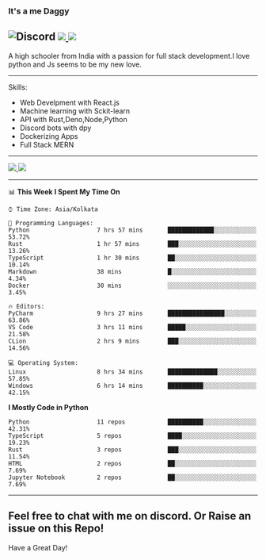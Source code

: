 
### It's a me Daggy

![Discord](https://img.shields.io/discord/491175207122370581?color=black&label=Discord&logo=discord) ![](https://img.shields.io/endpoint?url=https://dev.discordprofiles.me/api/badge/vscode/491174779278065689)<a href="https://github.com/Daggy1234">
  <img src="https://komarev.com/ghpvc/?username=Daggy1234&style=flat-square" />
</a>
 ----

A high schooler from India with a passion for full stack development.I love python and Js seems to be my new love. 

-----

Skills:

- Web Develpment with React.js
- Machine learning with Sckit-learn
- API with Rust,Deno,Node,Python
- Discord bots with dpy
- Dockerizing Apps
- Full Stack MERN

-----
<a href="https://github.com/Daggy1234">
  <img src="https://github-readme-stats.vercel.app/api?username=Daggy1234&show_icons=true&hide_border=true" />
</a><a href="https://github.com/Daggy1234">
  <img src="https://github-readme-stats.vercel.app/api/top-langs/?username=Daggy1234&layout=compact&langs_count=9&hide=css,html" />
</a>

---

<!--START_SECTION:waka-->
📊 **This Week I Spent My Time On** 

```text
⌚︎ Time Zone: Asia/Kolkata

💬 Programming Languages: 
Python                   7 hrs 57 mins       █████████████░░░░░░░░░░░░   53.72% 
Rust                     1 hr 57 mins        ███░░░░░░░░░░░░░░░░░░░░░░   13.26% 
TypeScript               1 hr 30 mins        ██░░░░░░░░░░░░░░░░░░░░░░░   10.14% 
Markdown                 38 mins             █░░░░░░░░░░░░░░░░░░░░░░░░   4.34% 
Docker                   30 mins             ░░░░░░░░░░░░░░░░░░░░░░░░░   3.45%

🔥 Editors: 
PyCharm                  9 hrs 27 mins       ████████████████░░░░░░░░░   63.86% 
VS Code                  3 hrs 11 mins       █████░░░░░░░░░░░░░░░░░░░░   21.58% 
CLion                    2 hrs 9 mins        ███░░░░░░░░░░░░░░░░░░░░░░   14.56%

💻 Operating System: 
Linux                    8 hrs 34 mins       ██████████████░░░░░░░░░░░   57.85% 
Windows                  6 hrs 14 mins       ██████████░░░░░░░░░░░░░░░   42.15%

```

**I Mostly Code in Python** 

```text
Python                   11 repos            ██████████░░░░░░░░░░░░░░░   42.31% 
TypeScript               5 repos             ████░░░░░░░░░░░░░░░░░░░░░   19.23% 
Rust                     3 repos             ███░░░░░░░░░░░░░░░░░░░░░░   11.54% 
HTML                     2 repos             ██░░░░░░░░░░░░░░░░░░░░░░░   7.69% 
Jupyter Notebook         2 repos             ██░░░░░░░░░░░░░░░░░░░░░░░   7.69%

```



<!--END_SECTION:waka-->

---

Feel free to chat with me on discord. Or Raise an issue on this Repo!
-----
Have a Great Day!

